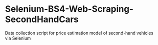# Selenium-BS4-Web-Scraping-SecondHandCars

Data collection script for price estimation model of second-hand vehicles via Selenium
